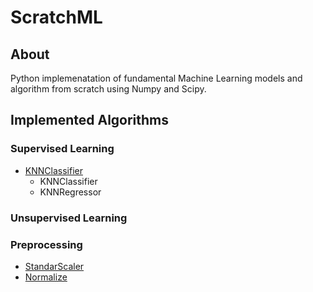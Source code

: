 # ScratchML

## About 
Python implemenatation of fundamental Machine Learning models and algorithm from scratch using Numpy and Scipy.

## Implemented Algorithms
### Supervised Learning
+ [KNNClassifier](ScratchML/neighbors/)
    * KNNClassifier
    * KNNRegressor


### Unsupervised Learning

### Preprocessing
- [StandarScaler]()
- [Normalize]()
